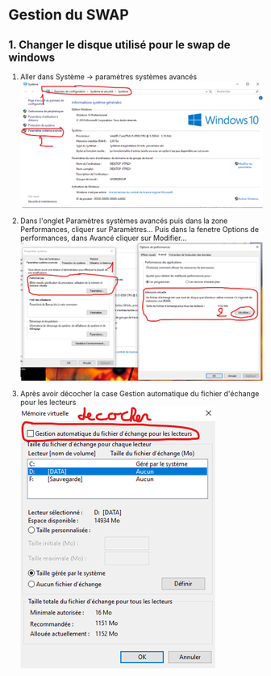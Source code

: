 # Gestion du SWAP

## 1. Changer le disque utilisé pour le swap de windows

1. Aller dans Système -> paramètres systèmes avancés
![](images/deplacerswapwindows/1-acces.png)

2. Dans l'onglet Paramètres systèmes avancés puis dans la zone Performances, cliquer sur Paramètres... Puis dans la fenetre Options de performances, dans Avancé cliquer sur Modifier...
![](images/deplacerswapwindows/2-acces.png) 

3. Après avoir décocher la case Gestion automatique du fichier d'échange pour les lecteurs
![](images/deplacerswapwindows/3-parametrage.png)
